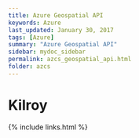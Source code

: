 ```yaml
---
title: Azure Geospatial API
keywords: Azure
last_updated: January 30, 2017
tags: [Azure]
summary: "Azure Geospatial API"
sidebar: mydoc_sidebar
permalink: azcs_geospatial_api.html
folder: azcs
---
```


# Kilroy

{% include links.html %}
